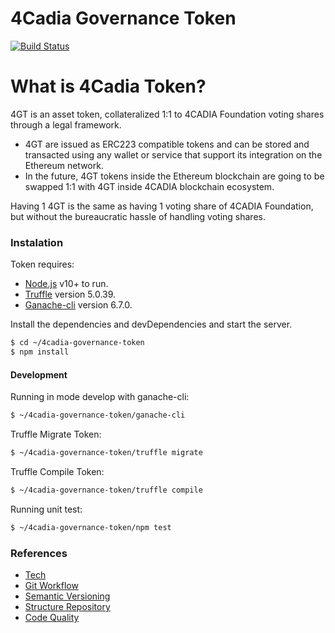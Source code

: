 # 4Cadia Governance Token

[![Build Status]()]()

# What is 4Cadia Token?

4GT is an asset token, collateralized 1:1 to 4CADIA Foundation voting shares through a legal framework.

  - 4GT are issued as ERC223 compatible tokens and can be stored and transacted using any wallet or service that support its integration on the Ethereum network.
  - In the future, 4GT tokens inside the Ethereum blockchain are going to be swapped 1:1 with 4GT inside 4CADIA blockchain ecosystem.
  
Having 1 4GT is the same as having 1 voting share of 4CADIA Foundation, but without the bureaucratic hassle of handling voting shares.

### Instalation

Token requires:
 - [Node.js](https://nodejs.org/) v10+ to run.
 - [Truffle](https://www.npmjs.com/package/truffle) version 5.0.39.
 - [Ganache-cli](https://www.npmjs.com/package/ganache-cli) version 6.7.0.

Install the dependencies and devDependencies and start the server.

```sh
$ cd ~/4cadia-governance-token
$ npm install
```
#### Development

Running in mode develop with ganache-cli:
```sh
$ ~/4cadia-governance-token/ganache-cli
```

Truffle Migrate Token:
```sh
$ ~/4cadia-governance-token/truffle migrate
```

Truffle Compile Token:
```sh
$ ~/4cadia-governance-token/truffle compile
```

Running unit test:
```sh
$ ~/4cadia-governance-token/npm test
```

### References

- [Tech](./docs/tecnologies.md)
- [Git Workflow](./docs/workflow.md)
- [Semantic Versioning](./docs/semantic-versioning.md)
- [Structure Repository](./docs/software-structure.md)
- [Code Quality](./docs/code-quality.md)
